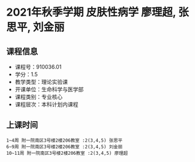 # 2021年秋季学期 皮肤性病学 廖理超, 张思平, 刘金丽






## 课程信息

- 课程号：910036.01
- 学分：1.5
- 教学类型：理论实验课
- 开课单位：生命科学与医学部
- 课程类别：专业核心
- 课程层次：本科计划内课程

## 上课时间

```
1~4周 附一院南区3号楼2楼206教室 :2(3,4,5) 张思平
6~9周 附一院南区3号楼2楼206教室 :2(3,4,5) 刘金丽
10~11周 附一院南区3号楼2楼206教室 :2(3,4,5) 廖理超
```

